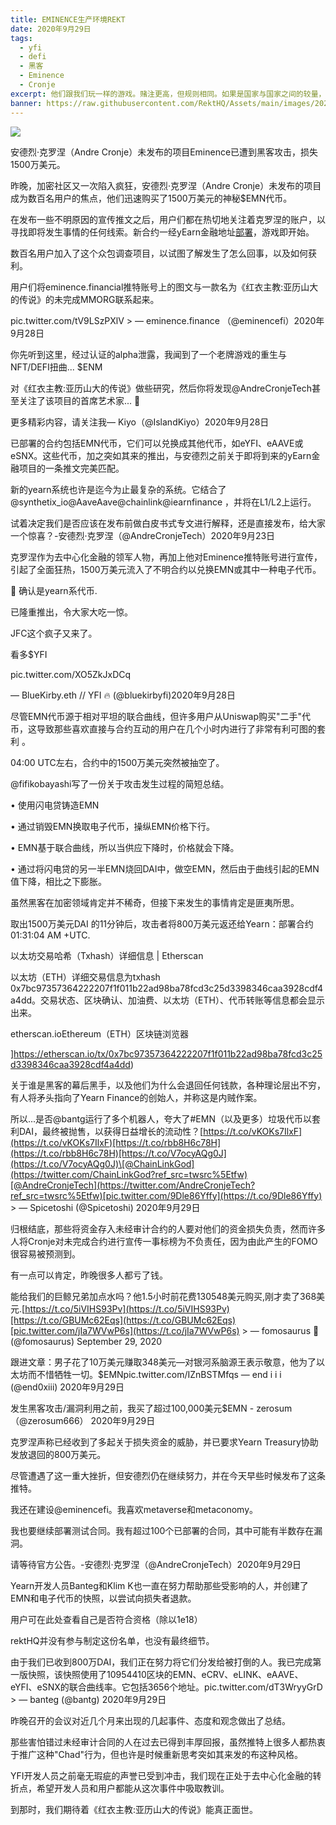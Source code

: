 ```yaml
---
title: EMINENCE生产环境REKT
date: 2020年9月29日
tags:
  - yfi
  - defi
  - 黑客
  - Eminence
  - Cronje
excerpt: 他们跟我们玩一样的游戏。赌注更高，但规则相同。如果是国家与国家之间的较量，没有人称"黑客攻击"为"漏洞利用"。相反，它是一个"巨大的网络间谍活动"，由"十分老练的威胁角色"所为。美国像其他国家一样被彻底打倒了。
banner: https://raw.githubusercontent.com/RektHQ/Assets/main/images/2020/12/tease.jpg
---
```


![](https://raw.githubusercontent.com/RektHQ/Assets/main/images/2020/12/tease.jpg)

安德烈·克罗涅（Andre Cronje）未发布的项目Eminence已遭到黑客攻击，损失1500万美元。

昨晚，加密社区又一次陷入疯狂，安德烈·克罗涅（Andre Cronje）未发布的项目成为数百名用户的焦点，他们迅速购买了1500万美元的神秘$EMN代币。

在发布一些不明原因的宣传推文之后，用户们都在热切地关注着克罗涅的账户，以寻找即将发生事情的任何线索。新合约一经yEarn金融地址[部署](https://etherscan.io/address/0x2d407ddb06311396fe14d4b49da5f0471447d45c#tokentxns.)，游戏即开始。

数百名用户加入了这个众包调查项目，以试图了解发生了怎么回事，以及如何获利。

用户们将eminence.financial推特账号上的图文与一款名为《红衣主教:亚历山大的传说》的未完成MMORG联系起来。

pic.twitter.com/tV9LSzPXlV > — eminence.finance （@eminencefi）2020年9月28日
 
你先听到这里，经过认证的alpha泄露，我闻到了一个老牌游戏的重生与NFT/DEFI扭曲... $ENM

 对《红衣主教:亚历山大的传说》做些研究，然后你将发现@AndreCronjeTech甚至关注了该项目的首席艺术家... 👀
 
更多精彩内容，请关注我— Kiyo（@IslandKiyo）2020年9月28日

已部署的合约包括EMN代币，它们可以兑换成其他代币，如eYFI、eAAVE或eSNX。这些代币，加之突如其来的推出，与安德烈之前关于即将到来的yEarn金融项目的一条推文完美匹配。

新的yearn系统也许是迄今为止最复杂的系统。它结合了@synthetix_io@AaveAave@chainlink@iearnfinance ，并将在L1/L2上运行。

试着决定我们是否应该在发布前做白皮书式专文进行解释，还是直接发布，给大家一个惊喜？-安德烈·克罗涅（@AndreCronjeTech）2020年9月23日

克罗涅作为去中心化金融的领军人物，再加上他对Eminence推特账号进行宣传，引起了全面狂热，1500万美元流入了不明合约以兑换EMN或其中一种电子代币。

🚨 确认是yearn系代币.

已隆重推出，令大家大吃一惊。

JFC这个疯子又来了。

看多$YFI

pic.twitter.com/XO5ZkJxDCq 

— BlueKirby.eth // YFI 🔥 (@bluekirbyfi)2020年9月28日

尽管EMN代币源于相对平坦的联合曲线，但许多用户从Uniswap购买"二手"代币，这导致那些喜欢直接与合约互动的用户在几个小时内进行了非常有利可图的套利 。

 04:00 UTC左右，合约中的1500万美元突然被抽空了。
 
@fifikobayashi写了一份关于攻击发生过程的简短总结。

•	使用闪电贷铸造EMN

•	通过销毁EMN换取电子代币，操纵EMN价格下行。

•	EMN基于联合曲线，所以当供应下降时，价格就会下降。

•	通过将闪电贷的另一半EMN烧回DAI中，做空EMN，然后由于曲线引起的EMN值下降，相比之下膨胀。

虽然黑客在加密领域肯定并不稀奇，但接下来发生的事情肯定是匪夷所思。

取出1500万美元DAI 的11分钟后，攻击者将800万美元返还给Yearn：部署合约 01:31:04 AM +UTC.

以太坊交易哈希（Txhash）详细信息 | Etherscan

以太坊（ETH）详细交易信息为txhash 0x7bc97357364222207f1f011b22ad98ba78fcd3c25d3398346caa3928cdf4a4dd。交易状态、区块确认、加油费、以太坊（ETH）、代币转账等信息都会显示出来。

 etherscan.ioEthereum（ETH）区块链浏览器
 
 ]https://etherscan.io/tx/0x7bc97357364222207f1f011b22ad98ba78fcd3c25d3398346caa3928cdf4a4dd)
 
 关于谁是黑客的幕后黑手，以及他们为什么会退回任何钱款，各种理论层出不穷，有人将矛头指向了Yearn Finance的创始人，并称这是内贼作案。
 
所以...是否@bantg运行了多个机器人，夸大了#EMN（以及更多）垃圾代币以套利DAI，最终被抛售，以获得日益增长的流动性？[https://t.co/vKOKs7IlxF](https://t.co/vKOKs7IlxF)[https://t.co/rbb8H6c78H](https://t.co/rbb8H6c78H)[https://t.co/V7ocyAQg0J](https://t.co/V7ocyAQg0J)\[@ChainLinkGod](https://twitter.com/ChainLinkGod?ref_src=twsrc%5Etfw)[@AndreCronjeTech](https://twitter.com/AndreCronjeTech?ref_src=twsrc%5Etfw)[pic.twitter.com/9Dle86Yffy](https://t.co/9Dle86Yffy) > — Spicetoshi (@Spicetoshi) 2020年9月29日
 
 归根结底，那些将资金存入未经审计合约的人要对他们的资金损失负责，然而许多人将Cronje对未完成合约进行宣传一事标榜为不负责任，因为由此产生的FOMO很容易被预测到。

有一点可以肯定，昨晚很多人都亏了钱。

能给我们的巨鲸兄弟加点水吗？他1.5小时前花费130548美元购买,刚才卖了368美元.[https://t.co/5iVIHS93Pv](https://t.co/5iVIHS93Pv)[https://t.co/GBUMc62Eqs](https://t.co/GBUMc62Eqs)[pic.twitter.com/jIa7WVwP6s](https://t.co/jIa7WVwP6s) > — fomosaurus 🦖 (@fomosaurus) September 29, 2020

跟进文章：男子花了10万美元赚取348美元—对银河系脑源王表示敬意，他为了以太坊而不惜牺牲一切。$EMNpic.twitter.com/IZnBSTMfqs — end i i i (@end0xiii) 2020年9月29日

发生黑客攻击/漏洞利用之前，我买了超过100,000美元$EMN - zerosum（@zerosum666） 2020年9月29日

克罗涅声称已经收到了多起关于损失资金的威胁，并已要求Yearn Treasury协助发放退回的800万美元。

尽管遭遇了这一重大挫折，但安德烈仍在继续努力，并在今天早些时候发布了这条推特。

我还在建设@eminencefi。我喜欢metaverse和metaconomy。

我也要继续部署测试合同。我有超过100个已部署的合同，其中可能有半数存在漏洞。

请等待官方公告。-安德烈·克罗涅（@AndreCronjeTech）2020年9月29日

Yearn开发人员Banteg和Klim K也一直在努力帮助那些受影响的人，并创建了EMN和电子代币的快照，以尝试向损失者退款。

用户可在此处查看自己是否符合资格（除以1e18）

rektHQ并没有参与制定这份名单，也没有最终细节。

由于我们已收到800万DAI，我们正在努力将它们分发给被打倒的人。我已完成第一版快照，该快照使用了10954410区块的EMN、eCRV、eLINK、eAAVE、eYFI、eSNX的联合曲线率。它包括3656个地址。pic.twitter.com/dT3WryyGrD > — banteg (@bantg) 2020年9月29日

昨晚召开的会议对近几个月来出现的几起事件、态度和观念做出了总结。

那些害怕错过未经审计合同的人在过去已得到丰厚回报，虽然推特上很多人都热衷于推广这种"Chad"行为，但也许是时候重新思考突如其来发的布这种风格。

YFI开发人员之前毫无瑕疵的声誉已受到冲击，我们现在正处于去中心化金融的转折点，希望开发人员和用户都能从这次事件中吸取教训。

到那时，我们期待着《红衣主教:亚历山大的传说》能真正面世。


